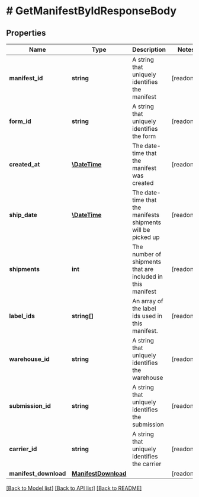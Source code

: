 # # GetManifestByIdResponseBody

## Properties

Name | Type | Description | Notes
------------ | ------------- | ------------- | -------------
**manifest_id** | **string** | A string that uniquely identifies the manifest | [readonly]
**form_id** | **string** | A string that uniquely identifies the form | [readonly]
**created_at** | [**\DateTime**](\DateTime.md) | The date-time that the manifest was created | [readonly]
**ship_date** | [**\DateTime**](\DateTime.md) | The date-time that the manifests shipments will be picked up | [readonly]
**shipments** | **int** | The number of shipments that are included in this manifest | [readonly]
**label_ids** | **string[]** | An array of the label ids used in this manifest. | [readonly]
**warehouse_id** | **string** | A string that uniquely identifies the warehouse | [readonly]
**submission_id** | **string** | A string that uniquely identifies the submission | [readonly]
**carrier_id** | **string** | A string that uniquely identifies the carrier | [readonly]
**manifest_download** | [**ManifestDownload**](ManifestDownload.md) |  | [readonly]

[[Back to Model list]](../../README.md#models) [[Back to API list]](../../README.md#endpoints) [[Back to README]](../../README.md)
